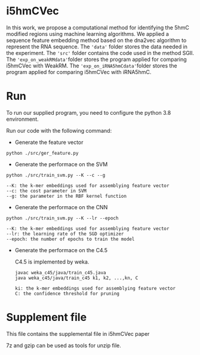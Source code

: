 # i5hmCVec

In this work, we propose a computational method for identifying the 5hmC modified regions using machine learning algorithms. We applied a sequence feature embedding method based on the dna2vec algorithm to represent the RNA sequence. The ```'data'``` folder stores the data needed in the experiment. The ```'src'``` folder contains the code used in the method SGII. The ```'exp_on_weakRMdata'```folder stores the program applied for comparing i5hmCVec with WeakRM. The ```'exp_on_iRNA5hmCdata'```folder stores the program applied for comparing i5hmCVec with iRNA5hmC.

# Run

To run our supplied program, you need to configure the python 3.8 environment.

Run our code with the following command:

+ Generate the feature vector 

```
python ./src/ger_feature.py 
```

+ Generate the performace on the SVM

```
python ./src/train_svm.py --K --c --g 
```

```
--K: the k-mer embeddings used for assemblying feature vector
--c: the cost parameter in SVM
--g: the parameter in the RBF kernel function
```

+ Generate the performace on the CNN

```
python ./src/train_svm.py --K --lr --epoch 
```

```
--K: the k-mer embeddings used for assemblying feature vector
--lr: the learning rate of the SGD optimizer
--epoch: the number of epochs to train the model
```

- Generate the performace on the C4.5

  C4.5 is implemented by weka.

  ```
  javac weka_c45/java/train_c45.java
  java weka_c45/java/train_c45 k1, k2, ...,kn, C
  ```

  ```
  ki: the k-mer embeddings used for assemblying feature vector
  C: the confidence threshold for pruning
  ```
# Supplement file
This file contains the supplemental file in i5hmCVec paper
  
7z and gzip can be used as tools for unzip file.
